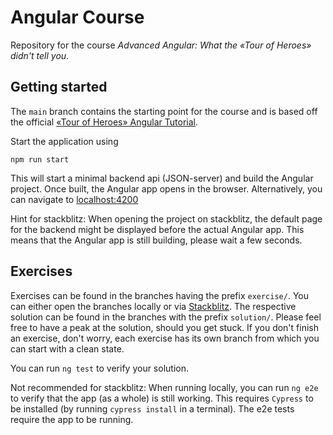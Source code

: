 # Angular Course

Repository for the course _Advanced Angular: What the «Tour of Heroes» didn't tell you_.

## Getting started

The `main` branch contains the starting point for the course and is based off the official [«Tour of Heroes» Angular Tutorial](https://angular.io/tutorial).

Start the application using

```
npm run start
```
This will start a minimal backend api (JSON-server) and build the Angular project. Once built, the Angular app opens in the browser. Alternatively, you can navigate to [localhost:4200]()

Hint for stackblitz: When opening the project on stackblitz, the default page for the backend might be displayed before the actual Angular app. This means that the Angular app is still building, please wait a few seconds.


## Exercises

Exercises can be found in the branches having the prefix `exercise/`. You can either open the branches locally or via [Stackblitz](https://developer.stackblitz.com/guides/integration/open-from-github#project-url). The respective solution can be found in the branches with the prefix `solution/`. Please feel free to have a peak at the solution, should you get stuck. If you don't finish an exercise, don't worry, each exercise has its own branch from which you can start with a clean state.

You can run `ng test` to verify your solution. 

Not recommended for stackblitz: When running locally, you can run `ng e2e` to verify that the app (as a whole) is still working. This requires `Cypress` to be installed (by running `cypress install` in a terminal). The e2e tests require the app to be running.
